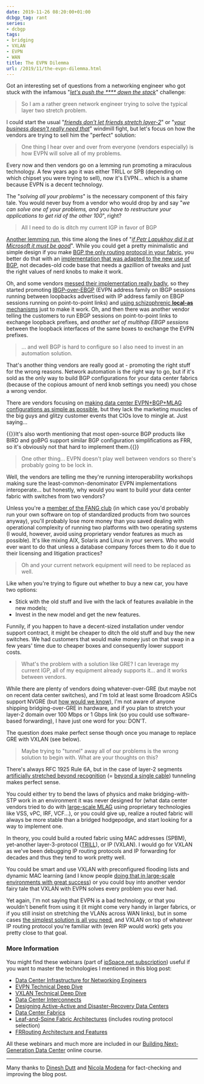 ```yaml
---
date: 2019-11-26 08:20:00+01:00
dcbgp_tag: rant
series:
- dcbgp
tags:
- bridging
- VXLAN
- EVPN
- WAN
title: The EVPN Dilemma
url: /2019/11/the-evpn-dilemma.html
---
```

Got an interesting set of questions from a networking engineer who got stuck with the infamous "*[let's push the \*\*\*\* down the stack](https://blog.ipspace.net/2013/04/this-is-what-makes-networking-so-complex.html)*" challenge:

> So I am a rather green network engineer trying to solve the typical layer two stretch problem.

I could start the usual "*[friends don't let friends stretch layer-2](https://blog.ipspace.net/2012/05/layer-2-network-is-single-failure.html)*" or "*[your business doesn't really need that](https://blog.ipspace.net/2013/01/long-distance-vmotion-stretched-ha.html)*" windmill fight, but let's focus on how the vendors are trying to sell him the "perfect" solution:
<!--more-->
> One thing I hear over and over from everyone (vendors especially) is how EVPN will solve all of my problems.

Every now and then vendors go on a lemming run promoting a miraculous technology. A few years ago it was either TRILL or SPB (depending on which chipset you were trying to sell), now it's EVPN... which is a shame because EVPN is a decent technology.

The "*solving all your problems*" is the necessary component of this fairy tale. You would never buy from a vendor who would drop by and say "*we can solve one of your problems, and you have to restructure your applications to get rid of the other 100*", right?

> All I need to do is ditch my current IGP in favor of BGP

[Another lemming run](https://blog.ipspace.net/2017/11/bgp-as-better-igp-when-and-where.html), this time along the lines of "*[if Petr Lapukhov did it at Microsoft it must be good](https://blog.ipspace.net/2018/05/is-ospf-or-is-is-good-enough-for-my.html)*". While you could get a pretty minimalistic and simple design if you make [BGP the only routing protocol in your fabric](https://www.ipspace.net/Data_Center_BGP/BGP_Fabric_Routing_Protocol), you better do that with an [implementation that was adapted to the new use of BGP](https://blog.ipspace.net/2015/02/bgp-configuration-made-simple-with.html), not decades-old code base that needs a gazillion of tweaks and just the right values of nerd knobs to make it work.

Oh, and some vendors [messed their implementation really badly](https://blog.ipspace.net/2019/04/dont-sugarcoat-challenges-you-have.html), so they started promoting [IBGP-over-EBGP](https://www.ipspace.net/Data_Center_BGP/BGP_in_EVPN-Based_Data_Center_Fabrics) (EVPN address family on IBGP sessions running between loopbacks advertised with IP address family on EBGP sessions running on point-to-point links) and [using schizophrenic **local-as** mechanisms](https://blog.ipspace.net/2018/05/dissecting-ibgpebgp-junos-configuration.html) just to make it work. Oh, and then there was another vendor telling the customers to run EBGP sessions on point-to-point links to exchange loopback prefixes, and *another set of multihop EBGP sessions* between the loopback interfaces of the same boxes to exchange the EVPN prefixes.

> ... and well BGP is hard to configure so I also need to invest in an automation solution.

That's another thing vendors are really good at - promoting the right stuff for the wrong reasons. Network automation is the right way to go, but if it's sold as the only way to build BGP configurations for your data center fabrics (because of the copious amount of nerd knob settings you need) you chose a wrong vendor.

There are vendors focusing on [making data center EVPN+BGP+MLAG configurations as simple as possible](https://blog.ipspace.net/2019/10/auto-mlag-and-auto-bgp-in-cumulus-linux.html), but they lack the marketing muscles of the big guys and glitzy customer events that CIOs love to mingle at. Just saying...

{{<note info>}}It\'s also worth mentioning that most open-source BGP products like BIRD and goBPG support similar BGP configuration simplifications as FRR, so it\'s obviously not that hard to implement them.{{</note>}}

> One other thing... EVPN doesn't play well between vendors so there's probably going to be lock in.

Well, the vendors are telling me they're running interoperability workshops making sure the least-common-denominator EVPN implementations interoperate... but honestly, why would you want to build your data center fabric with switches from two vendors?

Unless you're a [member of the FANG club](https://blog.ipspace.net/2016/03/you-want-your-network-to-be-like.html) (in which case you'd probably run your own software on top of standardized products from two sources anyway), you'll probably lose more money than you saved dealing with operational complexity of running two platforms with two operating systems (I would, however, avoid using proprietary vendor features as much as possible). It's like mixing AIX, Solaris and Linux in your servers. Who would ever want to do that unless a database company forces them to do it due to their licensing and litigation practices?

> Oh and your current network equipment will need to be replaced as well.

Like when you're trying to figure out whether to buy a new car, you have two options:

-   Stick with the old stuff and live with the lack of features available in the new models;
-   Invest in the new model and get the new features.

Funnily, if you happen to have a decent-sized installation under vendor support contract, it might be cheaper to ditch the old stuff and buy the new switches. We had customers that would make money just on that swap in a few years' time due to cheaper boxes and consequently lower support costs.

> What's the problem with a solution like GRE? I can leverage my current IGP, all of my equipment already supports it... and it works between vendors.

While there are plenty of vendors doing whatever-over-GRE (but maybe not on recent data center switches), and I\'m told at least some Broadcom ASICs support NVGRE (but [how would we know](https://blog.ipspace.net/2016/05/what-are-problems-with-broadcom.html)), I'm not aware of anyone shipping bridging-over-GRE in hardware, and if you plan to stretch your layer-2 domain over 100 Mbps or 1 Gbps link (so you could use software-based forwarding), I have just one word for you: DON'T.

The question does make perfect sense though once you manage to replace GRE with VXLAN (see below).

> Maybe trying to "tunnel" away all of our problems is the wrong solution to begin with. What are your thoughts on this?

There's always RFC 1925 Rule 6A, but in the case of layer-2 segments [artificially stretched beyond recognition](https://blog.ipspace.net/2018/01/revisited-need-for-stretched-vlans.html) (= [beyond a single cable](https://blog.ipspace.net/2019/04/commentary-were-stuck-with-40-years-old.html)) tunneling makes perfect sense.

You could either try to bend the laws of physics and make bridging-with-STP work in an environment it was never designed for (what data center vendors tried to do with [large-scale MLAG](https://blog.ipspace.net/2010/10/multi-chassis-link-aggregation-basics.html) using proprietary technologies like VSS, vPC, IRF, VCF...), or you could give up, realize a routed fabric will always be more stable than a bridged hodgepodge, and start looking for a way to implement one.

In theory, you could build a routed fabric using MAC addresses (SPBM), yet-another layer-3-protocol ([TRILL](https://blog.ipspace.net/2010/07/why-is-trill-not-routing-at-layer-2.html)), or IP (VXLAN). I would go for VXLAN as we've been debugging IP routing protocols and IP forwarding for decades and thus they tend to work pretty well.

You could be smart and use VXLAN with preconfigured flooding lists and dynamic MAC learning (and I know people [doing that in large-scale environments with great success](https://blog.ipspace.net/2018/03/could-we-build-ixp-on-top-of-vxlan.html)) or you could buy into another vendor fairy tale that VXLAN with EVPN solves every problem you ever had.

Yet again, I'm not saying that EVPN is a bad technology, or that you wouldn't benefit from using it (it might come very handy in larger fabrics, or if you still insist on stretching the VLANs across WAN links), but in some cases [the simplest solution is all you need](https://blog.ipspace.net/2018/02/using-evpn-in-very-small-data-center.html), and VXLAN on top of whatever IP routing protocol you're familiar with (even RIP would work) gets you pretty close to that goal.

### More Information

You might find these webinars (part of [ipSpace.net subscription](https://www.ipspace.net/Subscription/)) useful if you want to master the technologies I mentioned in this blog post:

-   [Data Center Infrastructure for Networking Engineers](https://www.ipspace.net/Data_Center_Infrastructure_for_Networking_Engineers)
-   [EVPN Technical Deep Dive](https://www.ipspace.net/EVPN_Technical_Deep_Dive)
-   [VXLAN Technical Deep Dive](https://www.ipspace.net/EVPN_Technical_Deep_Dive)
-   [Data Center Interconnects](https://www.ipspace.net/Data_Center_Interconnects)
-   [Designing Active-Active and Disaster-Recovery Data Centers](https://www.ipspace.net/Designing_Active-Active_and_Disaster_Recovery_Data_Centers)
-   [Data Center Fabrics](https://www.ipspace.net/Data_Center_Fabrics)
-   [Leaf-and-Spine Fabric Architectures](https://www.ipspace.net/Leaf-and-Spine_Fabric_Architectures) (includes routing protocol selection)
-   [FRRouting Architecture and Features](https://www.ipspace.net/FRRouting_Architecture_and_Features)

All these webinars and much more are included in our [Building Next-Generation Data Center](https://www.ipspace.net/Building_Next-Generation_Data_Center) online course.

---

Many thanks to [Dinesh Dutt](https://www.ipspace.net/Author:Dinesh_Dutt) and [Nicola Modena](https://www.ipspace.net/Expert:Nicola_Modena) for fact-checking and improving the blog post.
